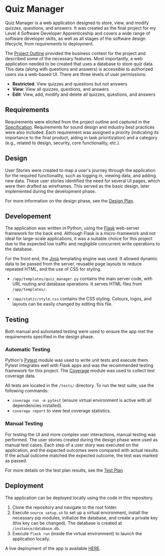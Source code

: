 # Quiz Manager

Quiz Manager is a web application designed to store, view, and modify quizzes, questions, and answers. It was created as the final project for my Level 4 Software Developer Apprenticeship and covers a wide range of software developer skills, as well as all stages of the software design lifecycle, from requirements to deployment.

The [Project Outline](/docs/project-outline.pdf) provided the business context for the project and described some of the necessary features. Most importantly, a web application needed to be created that uses a database to store quiz data. This data (along with questions and answers) is accessible to authorized users via a web-based UI. There are three levels of user permissions:
- **Restricted**: View quizzes and questions but not answers
- **View**: View all quizzes, questions, and answers
- **Edit**: View, add, modify and delete all quizzes, questions, and answers

## Requirements

Requirements were elicited from the project outline and captured in the [Specification](/docs/specification.csv). Requirements for sound design and industry best practices were also included. Each requirement was assigned a priority (indicating its importance to the final product, aiding in task prioritization) and a category (e.g., related to design, security, core functionality, etc.).

## Design

User Stories were created to map a user's journey through the application for the required functionality, such as logging in, viewing data, and adding new data. These user stories identified the need for several UI pages, which were then drafted as wireframes. This served as the basic design, later implemented during the development phase.

For more information on the design phase, see the [Design Plan](/docs/design-plan.pdf).

## Developement

The application was written in Python, using the [Flask](https://flask.palletsprojects.com/en/stable/) web-server framework for the back end. Although Flask is a micro-framework and not ideal for large-scale applications, it was a suitable choice for this project due to the expected low traffic and negligible concurrent write operations to the database.

For the front end, the [Jinja](https://jinja.palletsprojects.com/en/stable/) templating engine was used. It allowed dynamic data to be passed from the server, reusable page layouts to reduce repeated HTML, and the use of CSS for styling.

- `/app/templates/quiz_manager.py` contains the main server code, with URL routing and database operations. It serves HTML files from `/app/templates/`.

- `/app/static/style.css` contains the CSS styling. Colours, logos, and layouts can be easily changed by editing this file.

## Testing

Both manual and automated testing were used to ensure the app met the requirements specified in the design phase.

### Automatic Testing

Python's [Pytest](https://docs.pytest.org/en/stable/) module was used to write unit tests and execute them. Pytest integrates well with Flask apps and was the recommended testing framework for this project. The [Coverage](https://coverage.readthedocs.io/en/7.6.9/) module was used to collect test coverage data.

All tests are located in the `/tests/` directory. To run the test suite, use the following commands:
- `coverage run -m pytest` (ensure virtual environment is active with all dependencies installed).
- `coverage report` to view test coverage statistics.

### Manual Testing

For testing the UI and more complex user interactions, manual testing was performed. The user stories created during the design phase were used as manual test cases. Each step of a user story was executed on the application, and the expected outcomes were compared with actual results. If the actual outcome matched the expected outcome, the test was marked as passed.

For more details on the test plan results, see the [Test Plan](/docs/test-plan.pdf)

## Deployment

The application can be deployed locally using the code in this repository.
1. Clone the repository and navigate to the root folder.
2. Execute `source setup.sh` to set up a virtual environment, install the necessary pip modules, initialize the database, and create a private key (this key can be changed). The database is created at `/instance/database.db`.
3. Execute `flask run` (inside the virtual environment) to launch the application locally.

A live deployment of the app is available [HERE](https://arrond.pythonanywhere.com).

